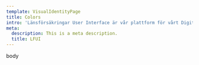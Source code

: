 ```yaml
---
template: VisualIdentityPage
title: Colors
intro: 'Länsförsäkringar User Interface är vår plattform för vårt Digitala varumärke. här guidar vi dig kring hur du kommer igång som en copy, UX, AD eller frontend utvecklare hos Länsförsäkringar. Du kan gå in på våra komponenter eller hittar vidare länkar till vår Brand portal Röda rummet.'
meta:
  description: This is a meta description.
  title: LFUI
---
```

body